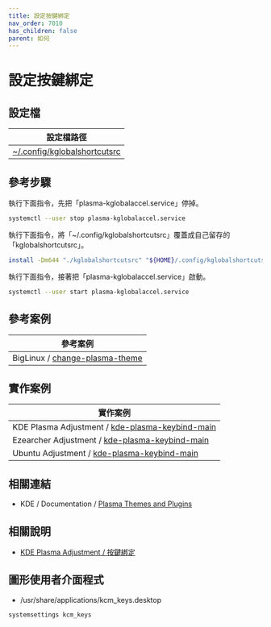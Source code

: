 ```yaml
---
title: 設定按鍵綁定
nav_order: 7010
has_children: false
parent: 如何
---
```



# 設定按鍵綁定


## 設定檔

| 設定檔路徑 |
| --- |
| [~/.config/kglobalshortcutsrc](https://github.com/samwhelp/note-about-kde/blob/gh-pages/_demo/prototype/de/kde-plasma/part/keybind/kde-plasma-keybind-main/config/kde-plasma-keybind/skel/.config/kglobalshortcutsrc) |


## 參考步驟

執行下面指令，先把「plasma-kglobalaccel.service」停掉。

``` sh
systemctl --user stop plasma-kglobalaccel.service
```

執行下面指令，將「~/.config/kglobalshortcutsrc」覆蓋成自己留存的「kglobalshortcutsrc」。

``` sh
install -Dm644 "./kglobalshortcutsrc" "${HOME}/.config/kglobalshortcutsrc"
```

執行下面指令，接著把「plasma-kglobalaccel.service」啟動。

``` sh
systemctl --user start plasma-kglobalaccel.service
```

## 參考案例

| 參考案例 |
| --- |
| BigLinux / [change-plasma-theme](https://github.com/biglinux/biglinux-session-and-themes/blob/main/usr/bin/change-plasma-theme#L32) |


## 實作案例

| 實作案例 |
| --- |
| KDE Plasma Adjustment / [kde-plasma-keybind-main](https://github.com/samwhelp/note-about-kde/blob/gh-pages/_demo/prototype/de/kde-plasma/part/keybind/kde-plasma-keybind-main/) |
| Ezearcher Adjustment / [kde-plasma-keybind-main](https://github.com/samwhelp/ezarcher-adjustment/tree/main/prototype/de/kde-plasma/part/keybind/kde-plasma-keybind-main) |
| Ubuntu Adjustment / [kde-plasma-keybind-main](https://github.com/samwhelp/note-about-ubuntu/tree/gh-pages/_legacy/22.10/adjustment/de/kde-plasma/part/keybind/kde-plasma-keybind-main) |


## 相關連結

* KDE / Documentation / [Plasma Themes and Plugins](https://develop.kde.org/docs/plasma/)


## 相關說明

* [KDE Plasma Adjustment / 按鍵綁定](https://samwhelp.github.io/note-about-kde/read/config/keybind.html)


## 圖形使用者介面程式

* /usr/share/applications/kcm_keys.desktop

``` sh
systemsettings kcm_keys
```
